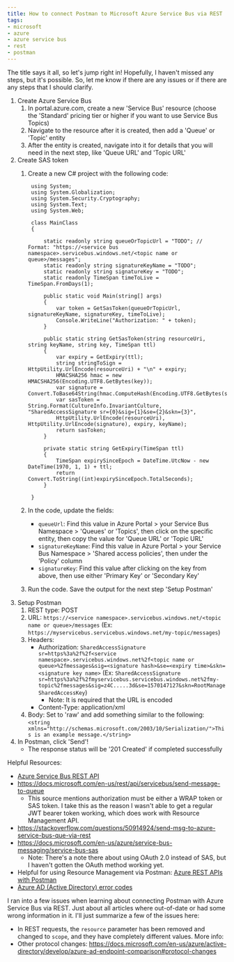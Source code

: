 ```yaml
---
title: How to connect Postman to Microsoft Azure Service Bus via REST
tags:
- microsoft
- azure
- azure service bus
- rest
- postman
---
```


The title says it all, so let's jump right in! Hopefully, I haven't missed any steps, but it's possible. So, let me know if there are any issues or if there are any steps that I should clarify.

1. Create Azure Service Bus
    1. In portal.azure.com, create a new 'Service Bus' resource (choose the 'Standard' pricing tier or higher if you want to use Service Bus Topics)
    2. Navigate to the resource after it is created, then add a 'Queue' or 'Topic' entity
    3. After the entity is created, navigate into it for details that you will need in the next step, like 'Queue URL' and 'Topic URL'
1. Create SAS token
    1. Create a new C# project with the following code:
    
            using System;
            using System.Globalization;
            using System.Security.Cryptography;
            using System.Text;
            using System.Web;
            
            class MainClass
            {
            
                static readonly string queueOrTopicUrl = "TODO"; // Format: "https://<service bus namespace>.servicebus.windows.net/<topic name or queue>/messages";
                static readonly string signatureKeyName = "TODO";
                static readonly string signatureKey = "TODO";
                static readonly TimeSpan timeToLive = TimeSpan.FromDays(1);
            
                public static void Main(string[] args)
                {
                    var token = GetSasToken(queueOrTopicUrl, signatureKeyName, signatureKey, timeToLive);
                    Console.WriteLine("Authorization: " + token);
                }
            
                public static string GetSasToken(string resourceUri, string keyName, string key, TimeSpan ttl)
                {
                    var expiry = GetExpiry(ttl);
                    string stringToSign = HttpUtility.UrlEncode(resourceUri) + "\n" + expiry;
                    HMACSHA256 hmac = new HMACSHA256(Encoding.UTF8.GetBytes(key));
                    var signature = Convert.ToBase64String(hmac.ComputeHash(Encoding.UTF8.GetBytes(stringToSign)));
                    var sasToken = String.Format(CultureInfo.InvariantCulture, "SharedAccessSignature sr={0}&sig={1}&se={2}&skn={3}",
                    HttpUtility.UrlEncode(resourceUri), HttpUtility.UrlEncode(signature), expiry, keyName);
                    return sasToken;
                }
            
                private static string GetExpiry(TimeSpan ttl)
                {
                    TimeSpan expirySinceEpoch = DateTime.UtcNow - new DateTime(1970, 1, 1) + ttl;
                    return Convert.ToString((int)expirySinceEpoch.TotalSeconds);
                }
            
            }
            
    2. In the code, update the fields:
        - `queueUrl`: Find this value in Azure Portal > your Service Bus Namespace > 'Queues' or 'Topics', then click on the specific entity, then copy the value for 'Queue URL' or 'Topic URL'
        - `signatureKeyName`: Find this value in Azure Portal > your Service Bus Namespace > 'Shared access policies', then under the 'Policy' column
        - `signatureKey`: Find this value after clicking on the key from above, then use either 'Primary Key' or 'Secondary Key'
    3. Run the code. Save the output for the next step 'Setup Postman'
2. Setup Postman
    1. REST type: POST
    2. URL: `https://<service namespace>.servicebus.windows.net/<topic name or queue>/messages` (Ex: `https://myservicebus.servicebus.windows.net/my-topic/messages`)
    3. Headers:
        - Authorization: `SharedAccessSignature sr=https%3a%2f%2f<service namespace>.servicebus.windows.net%2f<topic name or queue>%2fmessages&sig=<signature hash>&se=<expiry time>&skn=<signature key name>` (Ex: `SharedAccessSignature sr=https%3a%2f%2fmyservicebus.servicebus.windows.net%2fmy-topic%2fmessages&sig=z4C.....3d&se=1570147127&skn=RootManageSharedAccessKey`)
            - Note: It is required that the URL is encoded
        - Content-Type: application/xml
    4. Body: Set to 'raw' and add something similar to the following: `<string xmlns="http://schemas.microsoft.com/2003/10/Serialization/">This is an example message.</string>`
3. In Postman, click 'Send'!
    - The response status will be '201 Created' if completed successfully

Helpful Resources:
- [Azure Service Bus REST API](https://docs.microsoft.com/en-us/rest/api/servicebus/)
- https://docs.microsoft.com/en-us/rest/api/servicebus/send-message-to-queue
    - This source mentions authorization must be either a WRAP token or SAS token. I take this as the reason I wasn't able to get a regular JWT bearer token working, which does work with Resource Management API.
- https://stackoverflow.com/questions/50914924/send-msg-to-azure-service-bus-que-via-rest
- https://docs.microsoft.com/en-us/azure/service-bus-messaging/service-bus-sas
    - Note: There's a note there about using OAuth 2.0 instead of SAS, but I haven't gotten the OAuth method working yet.
- Helpful for using Resource Management via Postman: [Azure REST APIs with Postman](https://blog.jongallant.com/2017/11/azure-rest-apis-postman/)
- [Azure AD (Active Directory) error codes](https://docs.microsoft.com/en-us/azure/active-directory/develop/reference-aadsts-error-codes)

I ran into a few issues when learning about connecting Postman with Azure Service Bus via REST. Just about all articles where out-of-date or had some wrong information in it. I'll just summarize a few of the issues here:
- In REST requests, the `resource` parameter has been removed and changed to `scope`, and they have completely different values. More info: 
- Other protocol changes: https://docs.microsoft.com/en-us/azure/active-directory/develop/azure-ad-endpoint-comparison#protocol-changes
